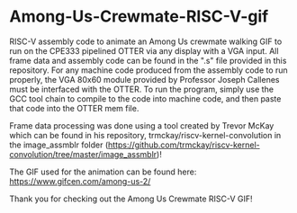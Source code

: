 # Among-Us-Crewmate-RISC-V-gif
RISC-V assembly code to animate an Among Us crewmate walking GIF to run on the CPE333 pipelined OTTER via any display with a VGA input. 
All frame data and assembly code can be found in the ".s" file provided in this repository. For any machine code produced from the assembly code to run properly, the VGA 80x60 module provided by Professor Joseph Callenes must be interfaced with the OTTER. To run the program, simply use the GCC tool chain to compile to the code into machine code, and then paste that code into the OTTER mem file.

Frame data processing was done using a tool created by Trevor McKay which can be found in his repository, trmckay/riscv-kernel-convolution in the image_assmblr folder (https://github.com/trmckay/riscv-kernel-convolution/tree/master/image_assmblr)!

The GIF used for the animation can be found here: https://www.gifcen.com/among-us-2/

Thank you for checking out the Among Us Crewmate RISC-V GIF!
